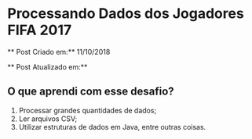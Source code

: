 # Processando Dados dos Jogadores FIFA 2017

** Post Criado em:** 11/10/2018

** Post Atualizado em:** 

## O que aprendi com esse desafio?

1. Processar grandes quantidades de dados;
2. Ler arquivos CSV;
3. Utilizar estruturas de dados em Java, entre outras coisas.